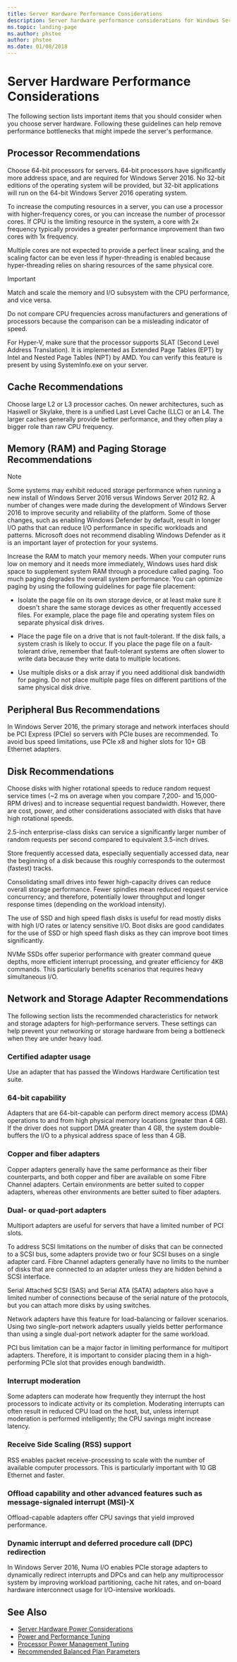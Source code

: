 ```yaml
---
title: Server Hardware Performance Considerations
description: Server hardware performance considerations for Windows Server 2016
ms.topic: landing-page
ms.author: phstee
author: phstee
ms.date: 01/08/2018
---
```


# Server Hardware Performance Considerations

The following section lists important items that you should consider when you choose server hardware. Following these guidelines can help remove performance bottlenecks that might impede the server's performance.

## Processor Recommendations

Choose 64-bit processors for servers. 64-bit processors have significantly more address space, and are required for Windows Server 2016. No 32-bit editions of the operating system will be provided, but 32-bit applications will run on the 64-bit Windows Server 2016 operating system.

To increase the computing resources in a server, you can use a processor with higher-frequency cores, or you can increase the number of processor cores. If CPU is the limiting resource in the system, a core with 2x frequency typically provides a greater performance improvement than two cores with 1x frequency.

Multiple cores are not expected to provide a perfect linear scaling, and the scaling factor can be even less if hyper-threading is enabled because hyper-threading relies on sharing resources of the same physical core.


>[!Important]
> Match and scale the memory and I/O subsystem with the CPU performance, and vice versa.

Do not compare CPU frequencies across manufacturers and generations of processors because the comparison can be a misleading indicator of speed.

For Hyper-V, make sure that the processor supports SLAT (Second Level Address Translation). It is implemented as Extended Page Tables (EPT) by Intel and Nested Page Tables (NPT) by AMD. You can verify this feature is present by using SystemInfo.exe on your server.

## Cache Recommendations

Choose large L2 or L3 processor caches. On newer architectures, such as Haswell or Skylake, there is a unified Last Level Cache (LLC) or an L4. The larger caches generally provide better performance, and they often play a bigger role than raw CPU frequency.

## Memory (RAM) and Paging Storage Recommendations

>[!Note]
> Some systems may exhibit reduced storage performance when running a new install of Windows Server 2016 versus Windows Server 2012 R2. A number of changes were made during the development of Windows Server 2016 to improve security and reliability of the platform. Some of those changes, such as enabling Windows Defender by default, result in longer I/O paths that can reduce I/O performance in specific workloads and patterns. Microsoft does not recommend disabling Windows Defender as it is an important layer of protection for your systems.

Increase the RAM to match your memory needs.
When your computer runs low on memory and it needs more immediately, Windows uses hard disk space to supplement system RAM through a procedure called paging. Too much paging degrades the overall system performance.
You can optimize paging by using the following guidelines for page file placement:
- Isolate the page file on its own storage device, or at least make sure it doesn't share the same storage devices as other frequently accessed files. For example, place the page file and operating system files on separate physical disk drives.

- Place the page file on a drive that is not fault-tolerant. If the disk fails, a system crash is likely to occur. If you place the page file on a fault-tolerant drive, remember that fault-tolerant systems are often slower to write data because they write data to multiple locations.

- Use multiple disks or a disk array if you need additional disk bandwidth for paging. Do not place multiple page files on different partitions of the same physical disk drive.

## Peripheral Bus Recommendations
In Windows Server 2016, the primary storage and network interfaces should be PCI Express (PCIe) so servers with PCIe buses are recommended. To avoid bus speed limitations, use PCIe x8 and higher slots for 10+ GB Ethernet adapters.

## Disk Recommendations
Choose disks with higher rotational speeds to reduce random request service times (~2 ms on average when you compare 7,200- and 15,000-RPM drives) and to increase sequential request bandwidth. However, there are cost, power, and other considerations associated with disks that have high rotational speeds.

2.5-inch enterprise-class disks can service a significantly larger number of random requests per second compared to equivalent 3.5-inch drives.

Store frequently accessed data, especially sequentially accessed data, near the beginning of a disk because this roughly corresponds to the outermost (fastest) tracks.

Consolidating small drives into fewer high-capacity drives can reduce overall storage performance. Fewer spindles mean reduced request service concurrency; and therefore, potentially lower throughput and longer response times (depending on the workload intensity).

The use of SSD and high speed flash disks is useful for read mostly disks with high I/O rates or latency sensitive I/O. Boot disks are good candidates for the use of SSD or high speed flash disks as they can improve boot times significantly.

NVMe SSDs offer superior performance with greater command queue depths, more efficient interrupt processing, and greater efficiency for 4KB commands. This particularly benefits scenarios that requires heavy simultaneous I/O.


## Network and Storage Adapter Recommendations

The following section lists the recommended characteristics for network and storage adapters for high-performance servers. These settings can help prevent your networking or storage hardware from being a bottleneck when they are under heavy load.

### Certified adapter usage
Use an adapter that has passed the Windows Hardware Certification test suite.

### 64-bit capability
Adapters that are 64-bit-capable can perform direct memory access (DMA) operations to and from high physical memory locations (greater than 4 GB). If the driver does not support DMA greater than 4 GB, the system double-buffers the I/O to a physical address space of less than 4 GB.

### Copper and fiber adapters
Copper adapters generally have the same performance as their fiber counterparts, and both copper and fiber are available on some Fibre Channel adapters. Certain environments are better suited to copper adapters, whereas other environments are better suited to fiber adapters.

### Dual- or quad-port adapters
Multiport adapters are useful for servers that have a limited number of PCI slots.

To address SCSI limitations on the number of disks that can be connected to a SCSI bus, some adapters provide two or four SCSI buses on a single adapter card. Fibre Channel adapters generally have no limits to the number of disks that are connected to an adapter unless they are hidden behind a SCSI interface.

Serial Attached SCSI (SAS) and Serial ATA (SATA) adapters also have a limited number of connections because of the serial nature of the protocols, but you can attach more disks by using switches.

Network adapters have this feature for load-balancing or failover scenarios. Using two single-port network adapters usually yields better performance than using a single dual-port network adapter for the same workload.

PCI bus limitation can be a major factor in limiting performance for multiport adapters. Therefore, it is important to consider placing them in a high-performing PCIe slot that provides enough bandwidth.

### Interrupt moderation
Some adapters can moderate how frequently they interrupt the host processors to indicate activity or its completion. Moderating interrupts can often result in reduced CPU load on the host, but, unless interrupt moderation is performed intelligently; the CPU savings might increase latency.

### Receive Side Scaling (RSS) support
RSS enables packet receive-processing to scale with the number of available computer processors. This is particularly important with 10 GB Ethernet and faster.

### Offload capability and other advanced features such as message-signaled interrupt (MSI)-X
Offload-capable adapters offer CPU savings that yield improved performance.

### Dynamic interrupt and deferred procedure call (DPC) redirection
In Windows Server 2016, Numa I/O enables PCIe storage adapters to dynamically redirect interrupts and DPCs and can help any multiprocessor system by improving workload partitioning, cache hit rates, and on-board hardware interconnect usage for I/O-intensive workloads.

## See Also
- [Server Hardware Power Considerations](power.md)
- [Power and Performance Tuning](power/power-performance-tuning.md)
- [Processor Power Management Tuning](power/processor-power-management-tuning.md)
- [Recommended Balanced Plan Parameters](power/recommended-balanced-plan-parameters.md)

